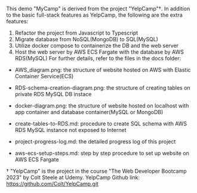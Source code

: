 This demo "MyCamp" is derived from the project "YelpCamp"†. In addition to the basic full-stack features as YelpCamp, the following are the extra features:
1. Refactor the project from Javascript to Typescript
2. Migrate database from NoSQL(MongoDB) to SQL(MySQL)
3. Utilize docker compose to containerize the DB and the web server
4. Host the web server by AWS ECS Fargate with the database by AWS RDS(MySQL)
For further details, refer to the files in the docs folder:
- AWS_diagram.png: the structure of website hosted on AWS with Elastic Container Service(ECS)
- RDS-schema-creation-diagram.png: the structure of creating tables on private RDS MySQL DB instace
- docker-diagram.png: the structure of website hosted on localhost with app container and database container(MySQL or MongoDB)
- create-tables-to-RDS.md: procedure to create SQL schema with AWS RDS MySQL instance not exposed to Internet
- project-progress-log.md: the detailed progress log of this project

- aws-ecs-setup-steps.md: step by step procedure to set up website on AWS ECS Fargate


† "YelpCamp" is the project in the course "The Web Developer Bootcamp 2023" by Colt Steele at Udemy. YelpCamp Github link: https://github.com/Colt/YelpCamp.git
